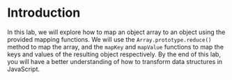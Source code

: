 # Introduction

In this lab, we will explore how to map an object array to an object using the provided mapping functions. We will use the `Array.prototype.reduce()` method to map the array, and the `mapKey` and `mapValue` functions to map the keys and values of the resulting object respectively. By the end of this lab, you will have a better understanding of how to transform data structures in JavaScript.
